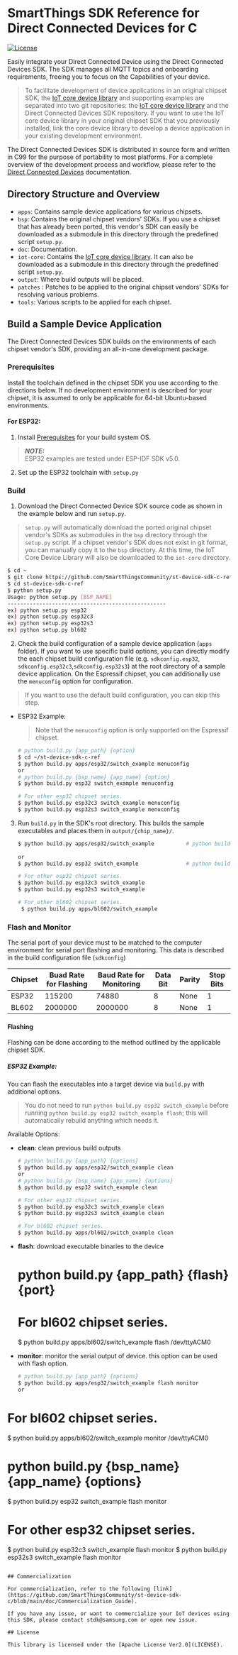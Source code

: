 # SmartThings SDK Reference for Direct Connected Devices for C

[![License](https://img.shields.io/badge/licence-Apache%202.0-brightgreen.svg?style=flat)](LICENSE)

Easily integrate your Direct Connected Device using the Direct Connected Devices SDK. The SDK manages all MQTT topics and onboarding requirements, freeing you to focus on the Capabilities of your device.

> To facilitate development of device applications in an original chipset SDK, the [IoT core device library](https://github.com/SmartThingsCommunity/st-device-sdk-c) and supporting examples are separated into two git repositories:
the [IoT core device library](https://github.com/SmartThingsCommunity/st-device-sdk-c) and the Direct Connected Devices SDK repository. If you want to use the IoT core device library in your original chipset SDK that you previously installed, link the core device library to develop a device application in your existing development environment.

The Direct Connected Devices SDK is distributed in source form and written in C99 for the purpose of portability to most platforms. For a complete overview of the development process and workflow, please refer to the [Direct Connected Devices](https://developer.smartthings.com/docs/devices/direct-connected/get-started) documentation.

## Directory Structure and Overview

- `apps`: Contains sample device applications for various chipsets.
- `bsp`: Contains the original chipset vendors' SDKs.  If you use a chipset that has already been ported, this vendor's SDK can easily be downloaded as a submodule in this directory through the predefined script `setup.py`.
- `doc`: Documentation.
- `iot-core`: Contains the [IoT core device library](https://github.com/SmartThingsCommunity/st-device-sdk-c). It can also be downloaded as a submodule in this directory through the predefined script `setup.py`.
- `output`: Where build outputs will be placed.
- `patches` : Patches to be applied to the original chipset vendors' SDKs for resolving various problems.
- `tools`: Various scripts to be applied for each chipset.

## Build a Sample Device Application

The Direct Connected Devices SDK builds on the environments of each chipset vendor's SDK, providing an all-in-one development package.

### Prerequisites

Install the toolchain defined in the chipset SDK you use according to the directions below. If no development environment is described for your chipset, it is assumed to only be applicable for 64-bit Ubuntu-based environments.

#### For ESP32:
1. Install [Prerequisites](https://docs.espressif.com/projects/esp-idf/en/latest/esp32/get-started/linux-macos-setup.html#step-1-install-prerequisites) for your build system OS.

> **_NOTE:_**  
> ESP32 examples are tested under ESP-IDF SDK v5.0.  

2. Set up the ESP32 toolchain with `setup.py`

### Build

1. Download the Direct Connected Device SDK source code as shown in the example below and run `setup.py`.

> `setup.py` will automatically download the ported original chipset vendor's SDKs as submodules in the `bsp` directory through the `setup.py` script. If a chipset vendor's SDK does not exist in git format, you can manually copy it to the `bsp` directory. At this time, the IoT Core Device Library will also be downloaded to the `iot-core` directory.

 ```sh
 $ cd ~
 $ git clone https://github.com/SmartThingsCommunity/st-device-sdk-c-ref.git
 $ cd st-device-sdk-c-ref
 $ python setup.py
 Usage: python setup.py [BSP_NAME]
 --------------------------------------------------
 ex) python setup.py esp32
 ex) python setup.py esp32c3
 ex) python setup.py esp32s3
 ex) python setup.py bl602
 ```

2. Check the build configuration of a sample device application (`apps` folder). If you want to use specific build options, you can directly modify the each chipset build configuration file (e.g. `sdkconfig.esp32`, `sdkconfig.esp32c3`,`sdkconfig.esp32s3`) at the root directory of a sample device application. On the Espressif chipset, you can additionally use the `menuconfig` option for configuration.

> If you want to use the default build configuration, you can skip this step.

   - ESP32 Example:
     > Note that the `menuconfig` option is only supported on the Espressif chipset.
     ```sh
     # python build.py {app_path} {option}
     $ cd ~/st-device-sdk-c-ref
     $ python build.py apps/esp32/switch_example menuconfig
	 or
     # python build.py {bsp_name} {app_name} {option}
     $ python build.py esp32 switch_example menuconfig

     # For other esp32 chipset series.
     $ python build.py esp32c3 switch_example menuconfig
     $ python build.py esp32s3 switch_example menuconfig
     ```

3. Run `build.py` in the SDK's root directory. This builds the sample executables and places them in `output/{chip_name}/`.

   ```sh
   $ python build.py apps/esp32/switch_example          # python build.py {app_path}
  
   or
   $ python build.py esp32 switch_example               # python build.py {bsp_name} {app_name}

   # For other esp32 chipset series.
   $ python build.py esp32c3 switch_example
   $ python build.py esp32s3 switch_example
   
   # For other bl602 chipset series.
    $ python build.py apps/bl602/switch_example         
   ```

### Flash and Monitor

The serial port of your device must to be matched to the computer environment for serial port flashing and monitoring. This data is described in the build configuration file (`sdkconfig`)


|Chipset|Buad Rate for Flashing|Baud Rate for Monitoring|Data Bit|Parity|Stop Bits|
|-------|----------------------|------------------------|--------|------|---|
|ESP32|115200|74880|8|None|1|
|BL602|2000000|2000000|8|None|1|

#### Flashing

Flashing can be done according to the method outlined by the applicable chipset SDK.

##### ESP32 Example:

You can flash the executables into a target device via `build.py` with additional options.

> You do not need to run `python build.py esp32 switch_example` before running `python build.py esp32 switch_example flash`; this will automatically rebuild anything which needs it.

Available Options:

- **clean**: clean previous build outputs
  ```sh
  # python build.py {app_path} {options}
  $ python build.py apps/esp32/switch_example clean
  or
  # python build.py {bsp_name} {app_name} {options}
  $ python build.py esp32 switch_example clean

  # For other esp32 chipset series.
  $ python build.py esp32c3 switch_example clean
  $ python build.py esp32s3 switch_example clean
  
  # For bl602 chipset series.
  $ python build.py apps/bl602/switch_example clean
  ```
- **flash**: download executable binaries to the device

  # python build.py {app_path} {flash} {port}
  
  # For bl602 chipset series.
  $ python build.py apps/bl602/switch_example flash /dev/ttyACM0
- **monitor**: monitor the serial output of device. this option can be used with flash option.
  ```sh
  # python build.py {app_path} {options}
  $ python build.py apps/esp32/switch_example flash monitor
  or
  
# For bl602 chipset series.
$ python build.py apps/bl602/switch_example monitor /dev/ttyACM0

  # python build.py {bsp_name} {app_name} {options}
  $ python build.py esp32 switch_example flash monitor

  # For other esp32 chipset series.
  $ python build.py esp32c3 switch_example flash monitor
  $ python build.py esp32s3 switch_example flash monitor
  ```

## Commercialization

For commercialization, refer to the following [link](https://github.com/SmartThingsCommunity/st-device-sdk-c/blob/main/doc/Commercialization_Guide).

If you have any issue, or want to commercialize your IoT devices using this SDK, please contact stdk@samsung.com or open new issue.

## License

This library is licensed under the [Apache License Ver2.0](LICENSE).
